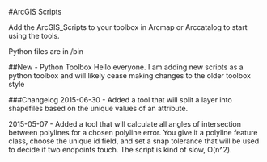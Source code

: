 #ArcGIS Scripts

Add the ArcGIS_Scripts to your toolbox in Arcmap or Arccatalog to start using the tools.

Python files are in /bin

##New - Python Toolbox
Hello everyone. I am adding new scripts as a python toolbox and will likely cease making changes to the older toolbox style

###Changelog
2015-06-30 - Added a tool that will split a layer into shapefiles based on the unique values of an attribute.

2015-05-07 - Added a tool that will calculate all angles of intersection between polylines for a chosen polyline error. You give it a polyline feature class, choose the unique id field, and set a snap tolerance that will be used to decide if two endpoints touch. The script is kind of slow, O(n^2).

